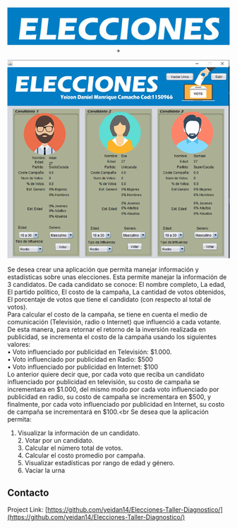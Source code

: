 <!--
*** Thanks for checking out this README Template. If you have a suggestion that would
*** make this better, please fork the repo and create a pull request or simply open
*** an issue with the tag "enhancement".
*** Thanks again! Now go create something AMAZING! :D
-->





<!-- PROJECT SHIELDS -->
<!--
*** I'm using markdown "reference style" links for readability.
*** Reference links are enclosed in brackets [ ] instead of parentheses ( ).
*** See the bottom of this document for the declaration of the reference variables
*** for contributors-url, forks-url, etc. This is an optional, concise syntax you may use.
*** https://www.markdownguide.org/basic-syntax/#reference-style-links
--><!-- PROJECT LOGO -->
<br />
<p align="center">
  <a href="https://github.com/othneildrew/Best-README-Template">
    <img src="images/logo.png" alt="Logo" >
  </a>
+

[![Product Name Screen Shot][product-screenshot]](https://example.com)

Se desea crear una aplicación que permita manejar información y estadísticas sobre unas elecciones.
Esta permite manejar la información de 3 candidatos.
De cada candidato se conoce: El nombre completo, La edad, El partido político, El costo de la
campaña, La cantidad de votos obtenidos, El porcentaje de votos que tiene el candidato (con
respecto al total de votos).<br>
Para calcular el costo de la campaña, se tiene en cuenta el medio de comunicación (Televisión, radio
o Internet) que influenció a cada votante. De esta manera, para retornar el retorno de la inversión
realizada en publicidad, se incrementa el costo de la campaña usando los siguientes valores:<br>
• Voto influenciado por publicidad en Televisión: $1.000.<br>
• Voto influenciado por publicidad en Radio: $500<br>
• Voto influenciado por publicidad en Internet: $100<br>
Lo anterior quiere decir que, por cada voto que reciba un candidato influenciado por publicidad en
televisión, su costo de campaña se incrementara en $1.000, del mismo modo por cada voto
influenciado por publicidad en radio, su costo de campaña se incrementara en $500, y finalmente,
por cada voto influenciado por publicidad en Internet, su costo de campaña se incrementará en
$100.<br
Se desea que la aplicación permita:<br>
1. Visualizar la información de un candidato.<br> 2. Votar por un candidato.<br> 3. Calcular el número total
de votos. <br>4. Calcular el costo promedio por campaña.<br> 5. Visualizar estadísticas por rango de edad y
género.<br> 6. Vaciar la urna




<!-- CONTACT -->
## Contacto



Project Link: [https://github.com/yeidan14/Elecciones-Taller-Diagnostico/](https://github.com/yeidan14/Elecciones-Taller-Diagnostico/)





<!-- MARKDOWN LINKS & IMAGES -->
<!-- https://www.markdownguide.org/basic-syntax/#reference-style-links -->
[contributors-shield]: https://img.shields.io/github/contributors/othneildrew/Best-README-Template.svg?style=flat-square
[contributors-url]: https://github.com/othneildrew/Best-README-Template/graphs/contributors
[forks-shield]: https://img.shields.io/github/forks/othneildrew/Best-README-Template.svg?style=flat-square
[forks-url]: https://github.com/othneildrew/Best-README-Template/network/members
[stars-shield]: https://img.shields.io/github/stars/othneildrew/Best-README-Template.svg?style=flat-square
[stars-url]: https://github.com/othneildrew/Best-README-Template/stargazers
[issues-shield]: https://img.shields.io/github/issues/othneildrew/Best-README-Template.svg?style=flat-square
[issues-url]: https://github.com/othneildrew/Best-README-Template/issues
[license-shield]: https://img.shields.io/github/license/othneildrew/Best-README-Template.svg?style=flat-square
[license-url]: https://github.com/othneildrew/Best-README-Template/blob/master/LICENSE.txt
[linkedin-shield]: https://img.shields.io/badge/-LinkedIn-black.svg?style=flat-square&logo=linkedin&colorB=555
[linkedin-url]: https://linkedin.com/in/othneildrew
[product-screenshot]: images/screenshot.png
